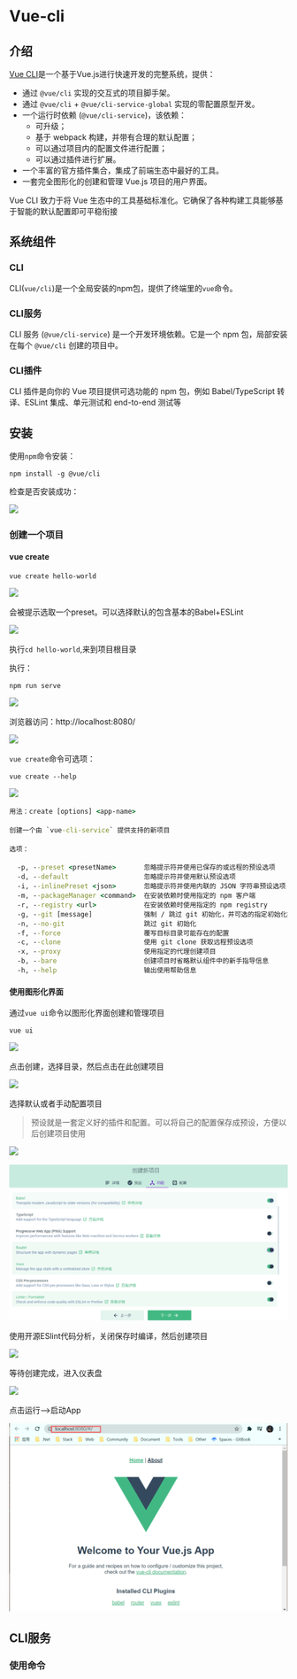 # Vue-cli

## 介绍

[Vue CLI](https://cli.vuejs.org/zh/guide/)是一个基于Vue.js进行快速开发的完整系统，提供：

- 通过 `@vue/cli` 实现的交互式的项目脚手架。
- 通过 `@vue/cli` + `@vue/cli-service-global` 实现的零配置原型开发。
- 一个运行时依赖 (`@vue/cli-service`)，该依赖：
  - 可升级；
  - 基于 webpack 构建，并带有合理的默认配置；
  - 可以通过项目内的配置文件进行配置；
  - 可以通过插件进行扩展。
- 一个丰富的官方插件集合，集成了前端生态中最好的工具。
- 一套完全图形化的创建和管理 Vue.js 项目的用户界面。

Vue CLI 致力于将 Vue 生态中的工具基础标准化。它确保了各种构建工具能够基于智能的默认配置即可平稳衔接

## 系统组件

### CLI

CLI(`vue/cli`)是一个全局安装的npm包，提供了终端里的`vue`命令。

### CLI服务

CLI 服务 (`@vue/cli-service`) 是一个开发环境依赖。它是一个 npm 包，局部安装在每个 `@vue/cli` 创建的项目中。

### CLI插件

CLI 插件是向你的 Vue 项目提供可选功能的 npm 包，例如 Babel/TypeScript 转译、ESLint 集成、单元测试和 end-to-end 测试等

## 安装

使用`npm`命令安装：

```
npm install -g @vue/cli
```

检查是否安装成功：

![](https://gitee.com/my_netinlove/Picturebed/raw/master/images/1.png)

### 创建一个项目

#### vue create

```
vue create hello-world
```

![](https://gitee.com/my_netinlove/Picturebed/raw/master/images/2.png)

会被提示选取一个preset。可以选择默认的包含基本的Babel+ESLint

![](https://gitee.com/my_netinlove/Picturebed/raw/master/images/3.png)

执行`cd hello-world`,来到项目根目录

执行：

```
npm run serve
```

![](https://gitee.com/my_netinlove/Picturebed/raw/master/images/4.png)

浏览器访问：http://localhost:8080/

![](https://gitee.com/my_netinlove/Picturebed/raw/master/images/5.png)

`vue create`命令可选项：

```
vue create --help
```

![](https://gitee.com/my_netinlove/Picturebed/raw/master/images/6.png)

```cmd
用法：create [options] <app-name>

创建一个由 `vue-cli-service` 提供支持的新项目

选项：

  -p, --preset <presetName>       忽略提示符并使用已保存的或远程的预设选项
  -d, --default                   忽略提示符并使用默认预设选项
  -i, --inlinePreset <json>       忽略提示符并使用内联的 JSON 字符串预设选项
  -m, --packageManager <command>  在安装依赖时使用指定的 npm 客户端
  -r, --registry <url>            在安装依赖时使用指定的 npm registry
  -g, --git [message]             强制 / 跳过 git 初始化，并可选的指定初始化提交信息
  -n, --no-git                    跳过 git 初始化
  -f, --force                     覆写目标目录可能存在的配置
  -c, --clone                     使用 git clone 获取远程预设选项
  -x, --proxy                     使用指定的代理创建项目
  -b, --bare                      创建项目时省略默认组件中的新手指导信息
  -h, --help                      输出使用帮助信息
```

#### 使用图形化界面

通过`vue ui`命令以图形化界面创建和管理项目

```
vue ui
```

![](https://gitee.com/my_netinlove/Picturebed/raw/master/images/7.png)

点击创建，选择目录，然后点击在此创建项目

![](https://gitee.com/my_netinlove/Picturebed/raw/master/images/8.png)

选择默认或者手动配置项目

> 预设就是一套定义好的插件和配置。可以将自己的配置保存成预设，方便以后创建项目使用

![](https://gitee.com/my_netinlove/Picturebed/raw/master/images/10.png)

![](images/11.png)

使用开源ESlint代码分析，关闭保存时编译，然后创建项目

![](https://gitee.com/my_netinlove/Picturebed/raw/master/images/12.png)

等待创建完成，进入仪表盘

![](https://gitee.com/my_netinlove/Picturebed/raw/master/images/14.png)

点击运行—>启动App

![](images/5.png)

## CLI服务

### 使用命令

